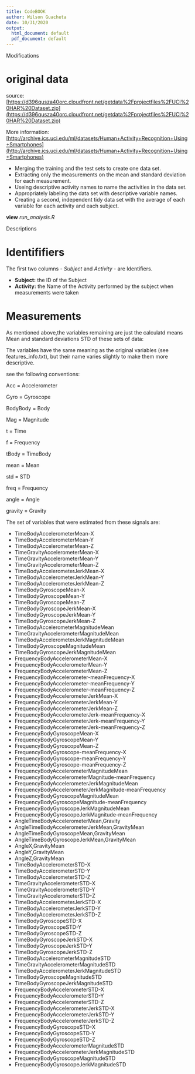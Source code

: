 ```yaml
---
title: CodeBOOK
author: Wilson Guacheta
date: 10/31/2020
output:
  html_document: default
  pdf_document: default
---
```




 Modifications

# original data

source: [https://d396qusza40orc.cloudfront.net/getdata%2Fprojectfiles%2FUCI%20HAR%20Dataset.zip](https://d396qusza40orc.cloudfront.net/getdata%2Fprojectfiles%2FUCI%20HAR%20Dataset.zip)

More information: [http://archive.ics.uci.edu/ml/datasets/Human+Activity+Recognition+Using+Smartphones](http://archive.ics.uci.edu/ml/datasets/Human+Activity+Recognition+Using+Smartphones)


-  Merging the training and the test sets to create one data set.  
-  Extracting only the measurements on the mean and standard deviation for each measurement.  
-  Useing descriptive activity names to name the activities in the data set.  
-  Appropriately labeling the data set with descriptive variable names.  
-  Creating a second, independent tidy data set with the average of each variable for each activity and each subject.

**view** *run_analysis.R*



 Descriptions
# Identififiers

The first two columns - *Subject* and *Activity* - are Identifiers.

-  **Subject:** the ID of the Subject
-  **Activity:** the Name of the Activity performed by the subject when measurements were taken

# Measurements

As mentioned above,the variables remaining are just the calculatd means Mean and standard deviations STD of these sets of data: 

The variables have the same meaning as the original variables (see features_info.txt), but their name varies slightly to make them more descriptive.

see the following conventions:


Acc = Accelerometer

Gyro = Gyroscope

BodyBody = Body

Mag = Magnitude

t = Time

f = Frequency 

tBody = TimeBody

mean = Mean 

std = STD

freq = Frequency

angle = Angle 

gravity = Gravity


The set of variables that were estimated from these signals are: 

-  TimeBodyAccelerometerMean-X              
-  TimeBodyAccelerometerMean-Y                          
-  TimeBodyAccelerometerMean-Z                          
-  TimeGravityAccelerometerMean-X                       
-  TimeGravityAccelerometerMean-Y                       
-  TimeGravityAccelerometerMean-Z                       
-  TimeBodyAccelerometerJerkMean-X                      
-  TimeBodyAccelerometerJerkMean-Y                      
-  TimeBodyAccelerometerJerkMean-Z                      
-  TimeBodyGyroscopeMean-X                              
-  TimeBodyGyroscopeMean-Y                              
-  TimeBodyGyroscopeMean-Z                              
-  TimeBodyGyroscopeJerkMean-X                          
-  TimeBodyGyroscopeJerkMean-Y                          
-  TimeBodyGyroscopeJerkMean-Z                          
-  TimeBodyAccelerometerMagnitudeMean                   
-  TimeGravityAccelerometerMagnitudeMean                
-  TimeBodyAccelerometerJerkMagnitudeMean               
-  TimeBodyGyroscopeMagnitudeMean                       
-  TimeBodyGyroscopeJerkMagnitudeMean                   
-  FrequencyBodyAccelerometerMean-X                     
-  FrequencyBodyAccelerometerMean-Y                     
-  FrequencyBodyAccelerometerMean-Z                     
-  FrequencyBodyAccelerometer-meanFrequency-X           
-  FrequencyBodyAccelerometer-meanFrequency-Y           
-  FrequencyBodyAccelerometer-meanFrequency-Z           
-  FrequencyBodyAccelerometerJerkMean-X                 
-  FrequencyBodyAccelerometerJerkMean-Y                 
-  FrequencyBodyAccelerometerJerkMean-Z                 
-  FrequencyBodyAccelerometerJerk-meanFrequency-X       
-  FrequencyBodyAccelerometerJerk-meanFrequency-Y       
-  FrequencyBodyAccelerometerJerk-meanFrequency-Z       
-  FrequencyBodyGyroscopeMean-X                         
-  FrequencyBodyGyroscopeMean-Y                         
-  FrequencyBodyGyroscopeMean-Z                         
-  FrequencyBodyGyroscope-meanFrequency-X               
-  FrequencyBodyGyroscope-meanFrequency-Y               
-  FrequencyBodyGyroscope-meanFrequency-Z               
-  FrequencyBodyAccelerometerMagnitudeMean              
-  FrequencyBodyAccelerometerMagnitude-meanFrequency    
-  FrequencyBodyAccelerometerJerkMagnitudeMean          
-  FrequencyBodyAccelerometerJerkMagnitude-meanFrequency
-  FrequencyBodyGyroscopeMagnitudeMean                  
-  FrequencyBodyGyroscopeMagnitude-meanFrequency        
-  FrequencyBodyGyroscopeJerkMagnitudeMean              
-  FrequencyBodyGyroscopeJerkMagnitude-meanFrequency    
-  AngleTimeBodyAccelerometerMean,Gravity             
-  AngleTimeBodyAccelerometerJerkMean,GravityMean    
-  AngleTimeBodyGyroscopeMean,GravityMean             
-  AngleTimeBodyGyroscopeJerkMean,GravityMean         
-  AngleX,GravityMean                                 
-  AngleY,GravityMean                                 
-  AngleZ,GravityMean                                 
-  TimeBodyAccelerometerSTD-X                           
-  TimeBodyAccelerometerSTD-Y                           
-  TimeBodyAccelerometerSTD-Z                           
-  TimeGravityAccelerometerSTD-X                        
-  TimeGravityAccelerometerSTD-Y                        
-  TimeGravityAccelerometerSTD-Z                        
-  TimeBodyAccelerometerJerkSTD-X                       
-  TimeBodyAccelerometerJerkSTD-Y                       
-  TimeBodyAccelerometerJerkSTD-Z                       
-  TimeBodyGyroscopeSTD-X                               
-  TimeBodyGyroscopeSTD-Y                               
-  TimeBodyGyroscopeSTD-Z                               
-  TimeBodyGyroscopeJerkSTD-X                           
-  TimeBodyGyroscopeJerkSTD-Y                           
-  TimeBodyGyroscopeJerkSTD-Z                           
-  TimeBodyAccelerometerMagnitudeSTD                    
-  TimeGravityAccelerometerMagnitudeSTD                 
-  TimeBodyAccelerometerJerkMagnitudeSTD                
-  TimeBodyGyroscopeMagnitudeSTD                        
-  TimeBodyGyroscopeJerkMagnitudeSTD                    
-  FrequencyBodyAccelerometerSTD-X                      
-  FrequencyBodyAccelerometerSTD-Y                      
-  FrequencyBodyAccelerometerSTD-Z                      
-  FrequencyBodyAccelerometerJerkSTD-X                  
-  FrequencyBodyAccelerometerJerkSTD-Y                  
-  FrequencyBodyAccelerometerJerkSTD-Z                  
-  FrequencyBodyGyroscopeSTD-X                          
-  FrequencyBodyGyroscopeSTD-Y                          
-  FrequencyBodyGyroscopeSTD-Z                          
-  FrequencyBodyAccelerometerMagnitudeSTD               
-  FrequencyBodyAccelerometerJerkMagnitudeSTD           
-  FrequencyBodyGyroscopeMagnitudeSTD                   
-  FrequencyBodyGyroscopeJerkMagnitudeSTD




